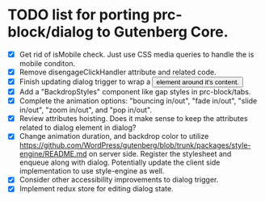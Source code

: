# TODO list for porting prc-block/dialog to Gutenberg Core.

- [x] Get rid of isMobile check. Just use CSS media queries to handle the is mobile conditon.
- [x] Remove disengageClickHandler attribute and related code.
- [x] Finish updating dialog trigger to wrap a <button> element around it's content.
- [x] Add a "BackdropStyles" component like gap styles in prc-block/tabs.
- [x] Complete the animation options: "bouncing in/out", "fade in/out", "slide in/out", "zoom in/out", and "pop in/out".
- [x] Review attributes hoisting. Does it make sense to keep the attributes related to dialog element in dialog?
- [x] Change animation duration, and backdrop color to utilize https://github.com/WordPress/gutenberg/blob/trunk/packages/style-engine/README.md on server side. Register the stylesheet and enqueue along with dialog. Potentially update the client side implementation to use style-engine as well.
- [x] Consider other accessibility improvements to dialog trigger.
- [x] Implement redux store for editing dialog state.
